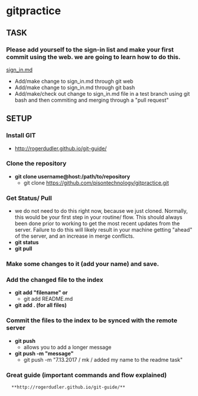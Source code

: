 # gitpractice

## TASK
### Please add yourself to the sign-in list and make your first commit using the web. we are going to learn how to do this.
[sign_in.md](https://github.com/pisontechnology/gitpractice/blob/master/sign_in.md)

* Add/make change to sign_in.md through git web
* Add/make change to sign_in.md through git bash
* Add/make/check out change to sign_in.md file in a test branch using git bash and then commiting and merging through a "pull request"
   
## SETUP
### Install GIT  
 * http://rogerdudler.github.io/git-guide/
 
### Clone the repository
* **git clone username@host:/path/to/repository**
   * git clone https://github.com/pisontechnology/gitpractice.git
   
### Get Status/ Pull
   * we do not need to do this right now, because we just cloned. Normally, this would be your first step in your routine/ flow. This should always been done prior to working to get the most recent updates from the server. Failure to do this will likely result in your machine getting "ahead" of the server, and an increase in merge conflicts.
   * **git status**
   * **git pull** 
   
### Make some changes to it (add your name) and save.

### Add the changed file to the index   
   * **git add "filename" or** 
      * git add README.md
   * **git add . (for all files)**
   
### Commit the files to the index to be synced with the remote server
* **git push** 
   * allows you to add a longer message
* **git push -m "message"**
   * git push -m "7.13.2017 / mk / added my name to the readme task"
   
### Great guide (important commands and flow explained)
      **http://rogerdudler.github.io/git-guide/**

